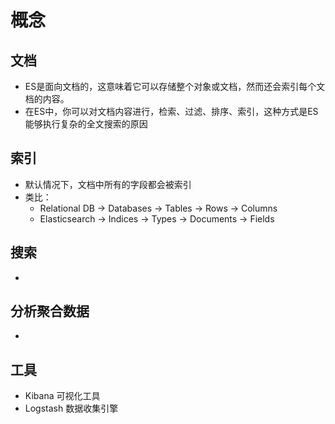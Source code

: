 # 概念
## 文档
- ES是面向文档的，这意味着它可以存储整个对象或文档，然而还会索引每个文档的内容。
- 在ES中，你可以对文档内容进行，检索、过滤、排序、索引，这种方式是ES能够执行复杂的全文搜索的原因

## 索引
- 默认情况下，文档中所有的字段都会被索引
- 类比：
	- Relational DB -> Databases -> Tables -> Rows -> Columns
	- Elasticsearch -> Indices   -> Types  -> Documents -> Fields

## 搜索
- 

## 分析聚合数据
- 

## 工具
- Kibana      可视化工具
- Logstash    数据收集引擎